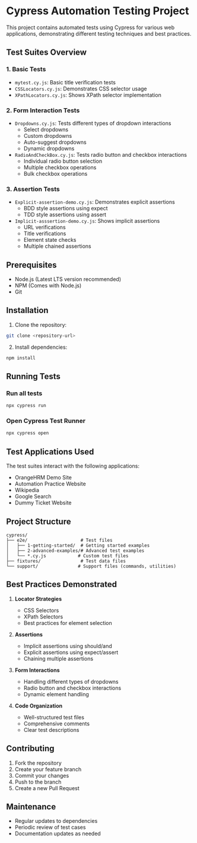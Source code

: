 # Cypress Automation Testing Project

This project contains automated tests using Cypress for various web applications, demonstrating different testing techniques and best practices.

## Test Suites Overview

### 1. Basic Tests
- `mytest.cy.js`: Basic title verification tests
- `CSSLocators.cy.js`: Demonstrates CSS selector usage
- `XPathLocators.cy.js`: Shows XPath selector implementation

### 2. Form Interaction Tests
- `Dropdowns.cy.js`: Tests different types of dropdown interactions
  - Select dropdowns
  - Custom dropdowns
  - Auto-suggest dropdowns
  - Dynamic dropdowns
- `RadioAndCheckBox.cy.js`: Tests radio button and checkbox interactions
  - Individual radio button selection
  - Multiple checkbox operations
  - Bulk checkbox operations

### 3. Assertion Tests
- `Explicit-assertion-demo.cy.js`: Demonstrates explicit assertions
  - BDD style assertions using expect
  - TDD style assertions using assert
- `Implicit-asssertion-demo.cy.js`: Shows implicit assertions
  - URL verifications
  - Title verifications
  - Element state checks
  - Multiple chained assertions

## Prerequisites

- Node.js (Latest LTS version recommended)
- NPM (Comes with Node.js)
- Git

## Installation

1. Clone the repository:
```bash
git clone <repository-url>
```

2. Install dependencies:
```bash
npm install
```

## Running Tests

### Run all tests
```bash
npx cypress run
```

### Open Cypress Test Runner
```bash
npx cypress open
```

## Test Applications Used

The test suites interact with the following applications:
- OrangeHRM Demo Site
- Automation Practice Website
- Wikipedia
- Google Search
- Dummy Ticket Website

## Project Structure

```
cypress/
├── e2e/                    # Test files
│   ├── 1-getting-started/  # Getting started examples
│   ├── 2-advanced-examples/# Advanced test examples
│   └── *.cy.js            # Custom test files
├── fixtures/               # Test data files
└── support/               # Support files (commands, utilities)
```

## Best Practices Demonstrated

1. **Locator Strategies**
   - CSS Selectors
   - XPath Selectors
   - Best practices for element selection

2. **Assertions**
   - Implicit assertions using should/and
   - Explicit assertions using expect/assert
   - Chaining multiple assertions

3. **Form Interactions**
   - Handling different types of dropdowns
   - Radio button and checkbox interactions
   - Dynamic element handling

4. **Code Organization**
   - Well-structured test files
   - Comprehensive comments
   - Clear test descriptions

## Contributing

1. Fork the repository
2. Create your feature branch
3. Commit your changes
4. Push to the branch
5. Create a new Pull Request

## Maintenance

- Regular updates to dependencies
- Periodic review of test cases
- Documentation updates as needed
